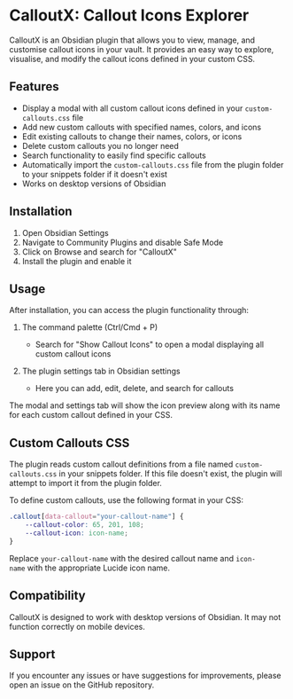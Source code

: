 # CalloutX: Callout Icons Explorer
CalloutX is an Obsidian plugin that allows you to view, manage, and customise callout icons in your vault. It provides an easy way to explore, visualise, and modify the callout icons defined in your custom CSS.

## Features

- Display a modal with all custom callout icons defined in your `custom-callouts.css` file
- Add new custom callouts with specified names, colors, and icons
- Edit existing callouts to change their names, colors, or icons
- Delete custom callouts you no longer need
- Search functionality to easily find specific callouts
- Automatically import the `custom-callouts.css` file from the plugin folder to your snippets folder if it doesn't exist
- Works on desktop versions of Obsidian

## Installation

1. Open Obsidian Settings
2. Navigate to Community Plugins and disable Safe Mode
3. Click on Browse and search for "CalloutX"
4. Install the plugin and enable it

## Usage
After installation, you can access the plugin functionality through:

1. The command palette (Ctrl/Cmd + P)
    - Search for "Show Callout Icons" to open a modal displaying all custom callout icons
	
2. The plugin settings tab in Obsidian settings
    - Here you can add, edit, delete, and search for callouts
    

The modal and settings tab will show the icon preview along with its name for each custom callout defined in your CSS.

## Custom Callouts CSS
The plugin reads custom callout definitions from a file named `custom-callouts.css` in your snippets folder. If this file doesn't exist, the plugin will attempt to import it from the plugin folder.

To define custom callouts, use the following format in your CSS:

```css
.callout[data-callout="your-callout-name"] {
	--callout-color: 65, 201, 108;
	--callout-icon: icon-name;
}
```

Replace `your-callout-name` with the desired callout name and `icon-name` with the appropriate Lucide icon name.

## Compatibility
CalloutX is designed to work with desktop versions of Obsidian. It may not function correctly on mobile devices.

## Support
If you encounter any issues or have suggestions for improvements, please open an issue on the GitHub repository.
